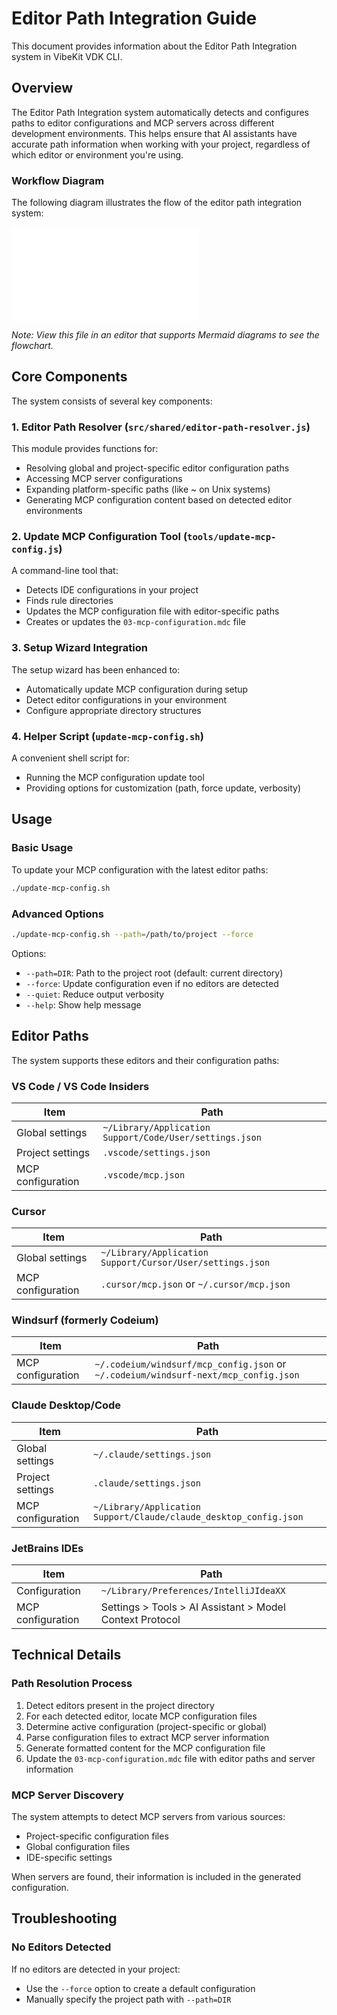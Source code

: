 # Editor Path Integration Guide

This document provides information about the Editor Path Integration system in VibeKit VDK CLI.

## Overview

The Editor Path Integration system automatically detects and configures paths to editor configurations and MCP servers across different development environments. This helps ensure that AI assistants have accurate path information when working with your project, regardless of which editor or environment you're using.

### Workflow Diagram

The following diagram illustrates the flow of the editor path integration system:

![Editor Path Integration Flow](editor-path-flow.md)

*Note: View this file in an editor that supports Mermaid diagrams to see the flowchart.*

## Core Components

The system consists of several key components:

### 1. Editor Path Resolver (`src/shared/editor-path-resolver.js`)

This module provides functions for:
- Resolving global and project-specific editor configuration paths
- Accessing MCP server configurations
- Expanding platform-specific paths (like ~ on Unix systems)
- Generating MCP configuration content based on detected editor environments

### 2. Update MCP Configuration Tool (`tools/update-mcp-config.js`)

A command-line tool that:
- Detects IDE configurations in your project
- Finds rule directories
- Updates the MCP configuration file with editor-specific paths
- Creates or updates the `03-mcp-configuration.mdc` file

### 3. Setup Wizard Integration

The setup wizard has been enhanced to:
- Automatically update MCP configuration during setup
- Detect editor configurations in your environment
- Configure appropriate directory structures

### 4. Helper Script (`update-mcp-config.sh`)

A convenient shell script for:
- Running the MCP configuration update tool
- Providing options for customization (path, force update, verbosity)

## Usage

### Basic Usage

To update your MCP configuration with the latest editor paths:

```bash
./update-mcp-config.sh
```

### Advanced Options

```bash
./update-mcp-config.sh --path=/path/to/project --force
```

Options:
- `--path=DIR`: Path to the project root (default: current directory)
- `--force`: Update configuration even if no editors are detected
- `--quiet`: Reduce output verbosity
- `--help`: Show help message

## Editor Paths

The system supports these editors and their configuration paths:

### VS Code / VS Code Insiders

| Item | Path |
|------|------|
| Global settings | `~/Library/Application Support/Code/User/settings.json` |
| Project settings | `.vscode/settings.json` |
| MCP configuration | `.vscode/mcp.json` |

### Cursor

| Item | Path |
|------|------|
| Global settings | `~/Library/Application Support/Cursor/User/settings.json` |
| MCP configuration | `.cursor/mcp.json` or `~/.cursor/mcp.json` |

### Windsurf (formerly Codeium)

| Item | Path |
|------|------|
| MCP configuration | `~/.codeium/windsurf/mcp_config.json` or `~/.codeium/windsurf-next/mcp_config.json` |

### Claude Desktop/Code

| Item | Path |
|------|------|
| Global settings | `~/.claude/settings.json` |
| Project settings | `.claude/settings.json` |
| MCP configuration | `~/Library/Application Support/Claude/claude_desktop_config.json` |

### JetBrains IDEs

| Item | Path |
|------|------|
| Configuration | `~/Library/Preferences/IntelliJIdeaXX` |
| MCP configuration | Settings > Tools > AI Assistant > Model Context Protocol |

## Technical Details

### Path Resolution Process

1. Detect editors present in the project directory
2. For each detected editor, locate MCP configuration files
3. Determine active configuration (project-specific or global)
4. Parse configuration files to extract MCP server information
5. Generate formatted content for the MCP configuration file
6. Update the `03-mcp-configuration.mdc` file with editor paths and server information

### MCP Server Discovery

The system attempts to detect MCP servers from various sources:
- Project-specific configuration files
- Global configuration files
- IDE-specific settings

When servers are found, their information is included in the generated configuration.

## Troubleshooting

### No Editors Detected

If no editors are detected in your project:
- Use the `--force` option to create a default configuration
- Manually specify the project path with `--path=DIR`